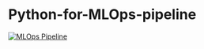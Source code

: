 # Python-for-MLOps-pipeline

[![MLOps Pipeline](https://github.com/andrei-shtanakov/Python-for-MLOps-pipeline/actions/workflows/main.yml/badge.svg)](https://github.com/andrei-shtanakov/Python-for-MLOps-pipeline/actions/workflows/main.yml)
